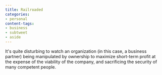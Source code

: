 ```yaml
---
title: Railroaded
categories:
- personal
content-tags:
- business
- subtweet
- aside
---
```


It's quite disturbing to watch an organization (in this case, a business partner) being manipulated by ownership to maximize short-term profit at the expense of the viability of the company, and sacrificing the security of many competent people.
